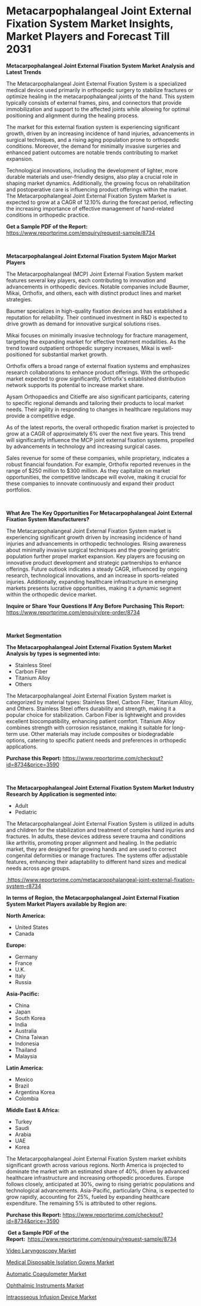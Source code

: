 <p><h1>Metacarpophalangeal Joint External Fixation System Market Insights, Market Players and Forecast Till 2031</h1></p><p><strong>Metacarpophalangeal Joint External Fixation System Market Analysis and Latest Trends</strong></p>
<p><p>The Metacarpophalangeal Joint External Fixation System is a specialized medical device used primarily in orthopedic surgery to stabilize fractures or optimize healing in the metacarpophalangeal joints of the hand. This system typically consists of external frames, pins, and connectors that provide immobilization and support to the affected joints while allowing for optimal positioning and alignment during the healing process.</p><p>The market for this external fixation system is experiencing significant growth, driven by an increasing incidence of hand injuries, advancements in surgical techniques, and a rising aging population prone to orthopedic conditions. Moreover, the demand for minimally invasive surgeries and enhanced patient outcomes are notable trends contributing to market expansion.</p><p>Technological innovations, including the development of lighter, more durable materials and user-friendly designs, also play a crucial role in shaping market dynamics. Additionally, the growing focus on rehabilitation and postoperative care is influencing product offerings within the market. The Metacarpophalangeal Joint External Fixation System Market is expected to grow at a CAGR of 12.10% during the forecast period, reflecting the increasing importance of effective management of hand-related conditions in orthopedic practice.</p></p>
<p><strong>Get a Sample PDF of the Report:&nbsp;</strong> <a href="https://www.reportprime.com/enquiry/request-sample/8734?utm_campaign=1898&utm_medium=2&utm_source=Github&utm_content=ia&utm_term=25122024&utm_id=metacarpophalangeal-joint-external-fixation-system">https://www.reportprime.com/enquiry/request-sample/8734</a></p>
<p>&nbsp;</p>
<p><strong>Metacarpophalangeal Joint External Fixation System Major Market Players</strong></p>
<p><p>The Metacarpophalangeal (MCP) Joint External Fixation System market features several key players, each contributing to innovation and advancements in orthopedic devices. Notable companies include Baumer, Mikai, Orthofix, and others, each with distinct product lines and market strategies.</p><p>Baumer specializes in high-quality fixation devices and has established a reputation for reliability. Their continued investment in R&D is expected to drive growth as demand for innovative surgical solutions rises.</p><p>Mikai focuses on minimally invasive technology for fracture management, targeting the expanding market for effective treatment modalities. As the trend toward outpatient orthopedic surgery increases, Mikai is well-positioned for substantial market growth.</p><p>Orthofix offers a broad range of external fixation systems and emphasizes research collaborations to enhance product offerings. With the orthopedic market expected to grow significantly, Orthofix's established distribution network supports its potential to increase market share.</p><p>Aysam Orthopaedics and Citieffe are also significant participants, catering to specific regional demands and tailoring their products to local market needs. Their agility in responding to changes in healthcare regulations may provide a competitive edge.</p><p>As of the latest reports, the overall orthopedic fixation market is projected to grow at a CAGR of approximately 6% over the next five years. This trend will significantly influence the MCP joint external fixation systems, propelled by advancements in technology and increasing surgical cases.</p><p>Sales revenue for some of these companies, while proprietary, indicates a robust financial foundation. For example, Orthofix reported revenues in the range of $250 million to $300 million. As they capitalize on market opportunities, the competitive landscape will evolve, making it crucial for these companies to innovate continuously and expand their product portfolios.</p></p>
<p>&nbsp;</p>
<p><strong>What Are The Key Opportunities For Metacarpophalangeal Joint External Fixation System Manufacturers?</strong></p>
<p><p>The Metacarpophalangeal Joint External Fixation System market is experiencing significant growth driven by increasing incidence of hand injuries and advancements in orthopedic technologies. Rising awareness about minimally invasive surgical techniques and the growing geriatric population further propel market expansion. Key players are focusing on innovative product development and strategic partnerships to enhance offerings. Future outlook indicates a steady CAGR, influenced by ongoing research, technological innovations, and an increase in sports-related injuries. Additionally, expanding healthcare infrastructure in emerging markets presents lucrative opportunities, making it a dynamic segment within the orthopedic device market.</p></p>
<p><strong>Inquire or Share Your Questions If Any Before Purchasing This Report:</strong> <a href="https://www.reportprime.com/enquiry/pre-order/8734?utm_campaign=1898&utm_medium=2&utm_source=Github&utm_content=ia&utm_term=25122024&utm_id=metacarpophalangeal-joint-external-fixation-system">https://www.reportprime.com/enquiry/pre-order/8734</a></p>
<p>&nbsp;</p>
<p><strong>Market Segmentation</strong></p>
<p><strong>The Metacarpophalangeal Joint External Fixation System Market Analysis by types is segmented into:</strong></p>
<p><ul><li>Stainless Steel</li><li>Carbon Fiber</li><li>Titanium Alloy</li><li>Others</li></ul></p>
<p><p>The Metacarpophalangeal Joint External Fixation System market is categorized by material types: Stainless Steel, Carbon Fiber, Titanium Alloy, and Others. Stainless Steel offers durability and strength, making it a popular choice for stabilization. Carbon Fiber is lightweight and provides excellent biocompatibility, enhancing patient comfort. Titanium Alloy combines strength with corrosion resistance, making it suitable for long-term use. Other materials may include composites or biodegradable options, catering to specific patient needs and preferences in orthopedic applications.</p></p>
<p><strong>Purchase this Report:&nbsp;</strong><a href="https://www.reportprime.com/checkout?id=8734&price=3590&utm_campaign=1898&utm_medium=2&utm_source=Github&utm_content=ia&utm_term=25122024&utm_id=metacarpophalangeal-joint-external-fixation-system">https://www.reportprime.com/checkout?id=8734&price=3590</a></p>
<p>&nbsp;</p>
<p><strong>The Metacarpophalangeal Joint External Fixation System Market Industry Research by Application is segmented into:</strong></p>
<p><ul><li>Adult</li><li>Pediatric</li></ul></p>
<p><p>The Metacarpophalangeal Joint External Fixation System is utilized in adults and children for the stabilization and treatment of complex hand injuries and fractures. In adults, these devices address severe trauma and conditions like arthritis, promoting proper alignment and healing. In the pediatric market, they are designed for growing hands and are used to correct congenital deformities or manage fractures. The systems offer adjustable features, enhancing their adaptability to different hand sizes and medical needs across age groups.</p></p>
<p><a href="https://www.reportprime.com/metacarpophalangeal-joint-external-fixation-system-r8734?utm_campaign=1898&utm_medium=2&utm_source=Github&utm_content=ia&utm_term=25122024&utm_id=metacarpophalangeal-joint-external-fixation-system">&nbsp;https://www.reportprime.com/metacarpophalangeal-joint-external-fixation-system-r8734</a></p>
<p><strong>In terms of Region, the Metacarpophalangeal Joint External Fixation System Market Players available by Region are:</strong></p>
<p>
    <p> <strong> North America: </strong>
        <ul>
            <li>United States</li>
            <li>Canada</li>
        </ul>
        </p> 
    <p> <strong> Europe: </strong>
        <ul>
            <li>Germany</li>
            <li>France</li>
            <li>U.K.</li>
            <li>Italy</li>
            <li>Russia</li>
        </ul>
        </p> 
    <p> <strong> Asia-Pacific: </strong>
        <ul>
            <li>China</li>
            <li>Japan</li>
            <li>South Korea</li>
            <li>India</li>
            <li>Australia</li>
            <li>China Taiwan</li>
            <li>Indonesia</li>
            <li>Thailand</li>
            <li>Malaysia</li>
        </ul>
        </p> 
    <p> <strong> Latin America: </strong>
        <ul>
            <li>Mexico</li>
            <li>Brazil</li>
            <li>Argentina Korea</li>
            <li>Colombia</li>
        </ul>
        </p> 
    <p> <strong> Middle East & Africa: </strong>
        <ul>
            <li>Turkey</li>
            <li>Saudi</li>
            <li>Arabia</li>
            <li>UAE</li>
            <li>Korea</li>
        </ul>
    </p>
    </p>
<p><p>The Metacarpophalangeal Joint External Fixation System market exhibits significant growth across various regions. North America is projected to dominate the market with an estimated share of 40%, driven by advanced healthcare infrastructure and increasing orthopedic procedures. Europe follows closely, anticipated at 30%, owing to rising geriatric populations and technological advancements. Asia-Pacific, particularly China, is expected to grow rapidly, accounting for 25%, fueled by expanding healthcare expenditure. The remaining 5% is attributed to other regions.</p></p>
<p><strong>Purchase this Report: </strong><a href="https://www.reportprime.com/checkout?id=8734&price=3590&utm_campaign=1898&utm_medium=2&utm_source=Github&utm_content=ia&utm_term=25122024&utm_id=metacarpophalangeal-joint-external-fixation-system">https://www.reportprime.com/checkout?id=8734&price=3590</a></p>
<p>&nbsp;<strong>Get a Sample PDF of the Report:&nbsp;&nbsp;</strong><a href="https://www.reportprime.com/enquiry/request-sample/8734?utm_campaign=1898&utm_medium=2&utm_source=Github&utm_content=ia&utm_term=25122024&utm_id=metacarpophalangeal-joint-external-fixation-system">https://www.reportprime.com/enquiry/request-sample/8734</a></p>
<p><strong></strong></p>
<p><p><a href="https://www.linkedin.com/pulse/emerging-trends-video-laryngoscopy-market-global-outlook-future-ewmxc?utm_campaign=1898&utm_medium=2&utm_source=Github&utm_content=ia&utm_term=25122024&utm_id=metacarpophalangeal-joint-external-fixation-system">Video Laryngoscopy Market</a></p><p><a href="https://www.linkedin.com/pulse/projected-growth-medical-disposable-isolation-gowns-market-5j5xc?utm_campaign=1898&utm_medium=2&utm_source=Github&utm_content=ia&utm_term=25122024&utm_id=metacarpophalangeal-joint-external-fixation-system">Medical Disposable Isolation Gowns Market</a></p><p><a href="https://www.linkedin.com/pulse/automatic-coagulometer-market-size-forecast-from-2024-mledc?utm_campaign=1898&utm_medium=2&utm_source=Github&utm_content=ia&utm_term=25122024&utm_id=metacarpophalangeal-joint-external-fixation-system">Automatic Coagulometer Market</a></p><p><a href="https://www.linkedin.com/pulse/market-report-years-2024-2031-48-cagrshowing-significant-yfxbc?utm_campaign=1898&utm_medium=2&utm_source=Github&utm_content=ia&utm_term=25122024&utm_id=metacarpophalangeal-joint-external-fixation-system">Ophthalmic Instruments Market</a></p><p><a href="https://www.linkedin.com/pulse/detailed-market-research-intraosseous-infusion-device-analysis-vd3oc?utm_campaign=1898&utm_medium=2&utm_source=Github&utm_content=ia&utm_term=25122024&utm_id=metacarpophalangeal-joint-external-fixation-system">Intraosseous Infusion Device Market</a></p></p>